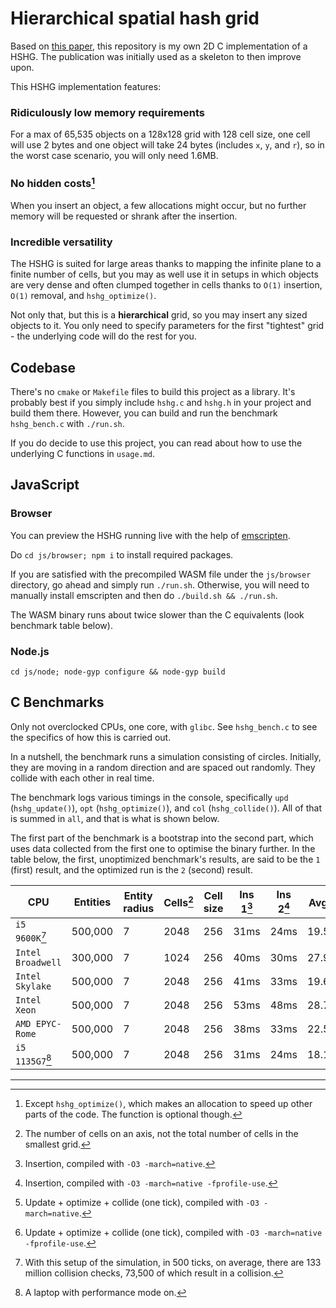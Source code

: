 # Hierarchical spatial hash grid

Based on [this paper](https://www10.cs.fau.de/publications/theses/2009/Schornbaum_SA_2009.pdf), this repository is my own 2D C implementation of a HSHG. The publication was initially used as a skeleton to then improve upon.

This HSHG implementation features:

### Ridiculously low memory requirements
For a max of 65,535 objects on a 128x128 grid with 128 cell size, one cell will use 2 bytes and one object will take 24 bytes (includes `x`, `y`, and `r`), so in the worst case scenario, you will only need 1.6MB.

### No hidden costs[^1]
When you insert an object, a few allocations might occur, but no further memory will be requested or shrank after the insertion.

### Incredible versatility
The HSHG is suited for large areas thanks to mapping the infinite plane to a finite number of cells, but you may as well use it in setups in which objects are very dense and often clumped together in cells thanks to `O(1)` insertion, `O(1)` removal, and `hshg_optimize()`.

Not only that, but this is a **hierarchical** grid, so you may insert any sized objects to it. You only need to specify parameters for the first "tightest" grid - the underlying code will do the rest for you.

## Codebase

There's no `cmake` or `Makefile` files to build this project as a library. It's probably best if you simply include `hshg.c` and `hshg.h` in your project and build them there. However, you can build and run the benchmark `hshg_bench.c` with `./run.sh`.

If you do decide to use this project, you can read about how to use the underlying C functions in `usage.md`.

## JavaScript

### Browser

You can preview the HSHG running live with the help of [emscripten](https://emscripten.org/).

Do `cd js/browser; npm i` to install required packages.

If you are satisfied with the precompiled WASM file under the `js/browser` directory, go ahead and simply run `./run.sh`. Otherwise, you will need to manually install emscripten and then do `./build.sh && ./run.sh`.

The WASM binary runs about twice slower than the C equivalents (look benchmark table below).

### Node.js

`cd js/node; node-gyp configure && node-gyp build`

## C Benchmarks

Only not overclocked CPUs, one core, with `glibc`. See `hshg_bench.c` to see the specifics of how this is carried out.

In a nutshell, the benchmark runs a simulation consisting of circles. Initially, they are moving in a random direction and are spaced out randomly. They collide with each other in real time.

The benchmark logs various timings in the console, specifically `upd` (`hshg_update()`), `opt` (`hshg_optimize()`), and `col` (`hshg_collide()`). All of that is summed in `all`, and that is what is shown below.

The first part of the benchmark is a bootstrap into the second part, which uses data collected from the first one to optimise the binary further. In the table below, the first, unoptimized benchmark's results, are said to be the `1` (first) result, and the optimized run is the `2` (second) result.

|          CPU          |  Entities  | Entity radius | Cells[^2] | Cell size | Ins 1[^3] | Ins 2[^4] | Avg 1[^5] | Avg 2[^6] |
| --------------------- | ---------- | ------------- | --------- | --------- | --------- | --------- | --------- | --------- |
|     `i5 9600K`[^7]    |  500,000   |       7       |   2048    |    256    |   31ms    |   24ms    |  19.5ms   |  17.9ms   |
|   `Intel Broadwell`   |  300,000   |       7       |   1024    |    256    |   40ms    |   30ms    |  27.9ms   |  24.0ms   |
|    `Intel Skylake`    |  500,000   |       7       |   2048    |    256    |   41ms    |   33ms    |  19.6ms   |  16.9ms   |
|     `Intel Xeon`      |  500,000   |       7       |   2048    |    256    |   53ms    |   48ms    |  28.7ms   |  25.2ms   |
|    `AMD EPYC-Rome`    |  500,000   |       7       |   2048    |    256    |   38ms    |   33ms    |  22.5ms   |  18.5ms   |
|    `i5 1135G7`[^8]    |  500,000   |       7       |   2048    |    256    |   31ms    |   24ms    |  18.1ms   |  16.3ms   |

---

[^1]: Except `hshg_optimize()`, which makes an allocation to speed up other parts of the code. The function is optional though.

[^2]: The number of cells on an axis, not the total number of cells in the smallest grid.

[^3]: Insertion, compiled with `-O3 -march=native`.

[^4]: Insertion, compiled with `-O3 -march=native -fprofile-use`.

[^5]: Update + optimize + collide (one tick), compiled with `-O3 -march=native`.

[^6]: Update + optimize + collide (one tick), compiled with `-O3 -march=native -fprofile-use`.

[^7]: With this setup of the simulation, in 500 ticks, on average, there are 133 million collision checks, 73,500 of which result in a collision.

[^8]: A laptop with performance mode on.
